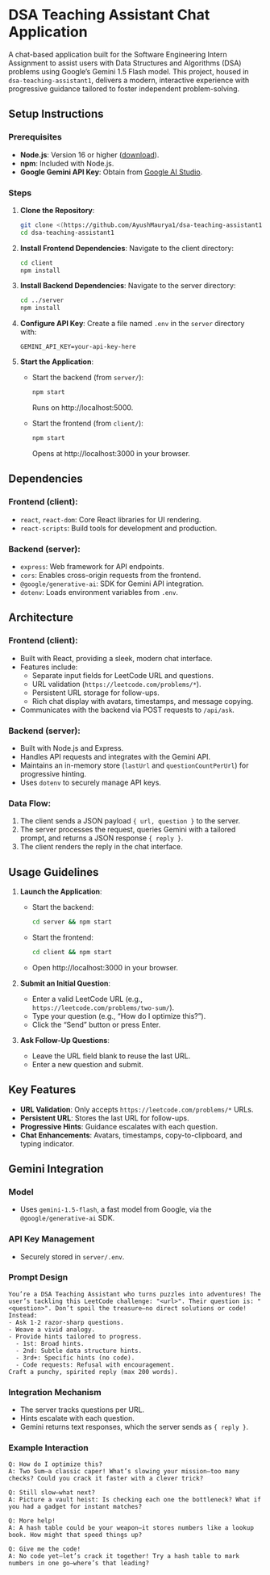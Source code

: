 # DSA Teaching Assistant Chat Application

A chat-based application built for the Software Engineering Intern Assignment to assist users with Data Structures and Algorithms (DSA) problems using Google’s Gemini 1.5 Flash model. This project, housed in `dsa-teaching-assistant1`, delivers a modern, interactive experience with progressive guidance tailored to foster independent problem-solving.

## Setup Instructions

### Prerequisites
- **Node.js**: Version 16 or higher ([download](https://nodejs.org/)).
- **npm**: Included with Node.js.
- **Google Gemini API Key**: Obtain from [Google AI Studio](https://ai.google.dev).

### Steps

1. **Clone the Repository**:
   ```bash
   git clone <(https://github.com/AyushMaurya1/dsa-teaching-assistant1)>
   cd dsa-teaching-assistant1
   ```

2. **Install Frontend Dependencies**:
   Navigate to the client directory:
   ```bash
   cd client
   npm install
   ```

3. **Install Backend Dependencies**:
   Navigate to the server directory:
   ```bash
   cd ../server
   npm install
   ```

4. **Configure API Key**:
   Create a file named `.env` in the `server` directory with:
   ```env
   GEMINI_API_KEY=your-api-key-here
   ```

5. **Start the Application**:
   - Start the backend (from `server/`):
     ```bash
     npm start
     ```
     Runs on http://localhost:5000.
   
   - Start the frontend (from `client/`):
     ```bash
     npm start
     ```
     Opens at http://localhost:3000 in your browser.

## Dependencies

### Frontend (client):
- `react`, `react-dom`: Core React libraries for UI rendering.
- `react-scripts`: Build tools for development and production.

### Backend (server):
- `express`: Web framework for API endpoints.
- `cors`: Enables cross-origin requests from the frontend.
- `@google/generative-ai`: SDK for Gemini API integration.
- `dotenv`: Loads environment variables from `.env`.

## Architecture

### Frontend (client):
- Built with React, providing a sleek, modern chat interface.
- Features include:
  - Separate input fields for LeetCode URL and questions.
  - URL validation (`https://leetcode.com/problems/*`).
  - Persistent URL storage for follow-ups.
  - Rich chat display with avatars, timestamps, and message copying.
- Communicates with the backend via POST requests to `/api/ask`.

### Backend (server):
- Built with Node.js and Express.
- Handles API requests and integrates with the Gemini API.
- Maintains an in-memory store (`lastUrl` and `questionCountPerUrl`) for progressive hinting.
- Uses `dotenv` to securely manage API keys.

### Data Flow:
1. The client sends a JSON payload `{ url, question }` to the server.
2. The server processes the request, queries Gemini with a tailored prompt, and returns a JSON response `{ reply }`.
3. The client renders the reply in the chat interface.

## Usage Guidelines

1. **Launch the Application**:
   - Start the backend:
     ```bash
     cd server && npm start
     ```
   - Start the frontend:
     ```bash
     cd client && npm start
     ```
   - Open http://localhost:3000 in your browser.

2. **Submit an Initial Question**:
   - Enter a valid LeetCode URL (e.g., `https://leetcode.com/problems/two-sum/`).
   - Type your question (e.g., “How do I optimize this?”).
   - Click the “Send” button or press Enter.

3. **Ask Follow-Up Questions**:
   - Leave the URL field blank to reuse the last URL.
   - Enter a new question and submit.

## Key Features

- **URL Validation**: Only accepts `https://leetcode.com/problems/*` URLs.
- **Persistent URL**: Stores the last URL for follow-ups.
- **Progressive Hints**: Guidance escalates with each question.
- **Chat Enhancements**: Avatars, timestamps, copy-to-clipboard, and typing indicator.

## Gemini Integration

### Model
- Uses `gemini-1.5-flash`, a fast model from Google, via the `@google/generative-ai` SDK.

### API Key Management
- Securely stored in `server/.env`.

### Prompt Design
```text
You’re a DSA Teaching Assistant who turns puzzles into adventures! The user’s tackling this LeetCode challenge: "<url>". Their question is: "<question>". Don’t spoil the treasure—no direct solutions or code! Instead:
- Ask 1-2 razor-sharp questions.
- Weave a vivid analogy.
- Provide hints tailored to progress.
  - 1st: Broad hints.
  - 2nd: Subtle data structure hints.
  - 3rd+: Specific hints (no code).
  - Code requests: Refusal with encouragement.
Craft a punchy, spirited reply (max 200 words).
```

### Integration Mechanism
- The server tracks questions per URL.
- Hints escalate with each question.
- Gemini returns text responses, which the server sends as `{ reply }`.

### Example Interaction
```text
Q: How do I optimize this?
A: Two Sum—a classic caper! What’s slowing your mission—too many checks? Could you crack it faster with a clever trick?

Q: Still slow—what next?
A: Picture a vault heist: Is checking each one the bottleneck? What if you had a gadget for instant matches?

Q: More help!
A: A hash table could be your weapon—it stores numbers like a lookup book. How might that speed things up?

Q: Give me the code!
A: No code yet—let’s crack it together! Try a hash table to mark numbers in one go—where’s that leading?
```

